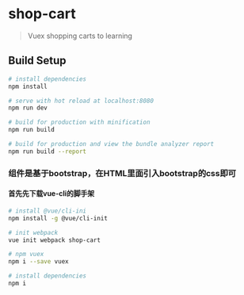 # shop-cart

> Vuex shopping carts to learning

## Build Setup

``` bash
# install dependencies
npm install

# serve with hot reload at localhost:8080
npm run dev

# build for production with minification
npm run build

# build for production and view the bundle analyzer report
npm run build --report
```

### 组件是基于bootstrap，在HTML里面引入bootstrap的css即可
#### 首先先下载vue-cli的脚手架 

``` bash
# install @vue/cli-ini
npm install -g @vue/cli-init

# init webpack
vue init webpack shop-cart

# npm vuex
npm i --save vuex

# install dependencies
npm i
```


